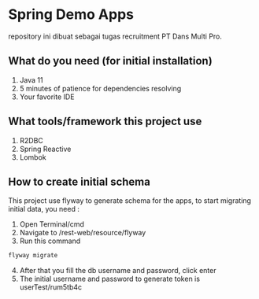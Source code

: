 # Spring Demo Apps

repository ini dibuat sebagai tugas recruitment PT Dans Multi Pro.

## What do you need (for initial installation)

1. Java 11
2. 5 minutes of patience for dependencies resolving
3. Your favorite IDE

## What tools/framework this project use
1. R2DBC
2. Spring Reactive
3. Lombok

## How to create initial schema

This project use flyway to generate schema for the apps, to start migrating initial data, you need :
1. Open Terminal/cmd
2. Navigate to /rest-web/resource/flyway
3. Run this command
```bash
flyway migrate
```
4. After that you fill the db username and password, click enter
5. The initial username and password to generate token is userTest/rum5tb4c